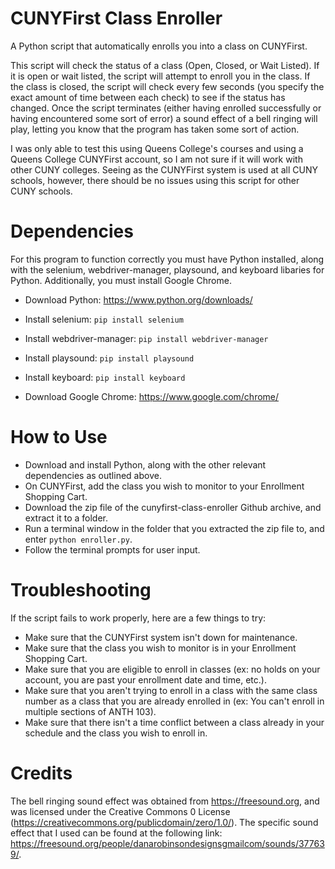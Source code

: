 # CUNYFirst Class Enroller
A Python script that automatically enrolls you into a class on CUNYFirst. 

This script will check the status of a class (Open, Closed, or Wait Listed). If it is open or wait listed, the script will attempt to enroll you in the class. If the class is closed, the script will check every few seconds (you specify the exact amount of time between each check) to see if the status has changed. Once the script terminates (either having enrolled successfully or having encountered some sort of error) a sound effect of a bell ringing will play, letting you know that the program has taken some sort of action.

I was only able to test this using Queens College's courses and using a Queens College CUNYFirst account, so I am not sure if it will work with other CUNY colleges. Seeing as the CUNYFirst system is used at all CUNY schools, however, there should be no issues using this script for other CUNY schools. 

# Dependencies 
For this program to function correctly you must have Python installed, along with the selenium, webdriver-manager, playsound, and keyboard libaries for Python. Additionally, you must install Google Chrome.

- Download Python: https://www.python.org/downloads/
- Install selenium: `pip install selenium`
- Install webdriver-manager: `pip install webdriver-manager`
- Install playsound: `pip install playsound`
- Install keyboard: `pip install keyboard`

- Download Google Chrome: https://www.google.com/chrome/

# How to Use 
- Download and install Python, along with the other relevant dependencies as outlined above. 
- On CUNYFirst, add the class you wish to monitor to your Enrollment Shopping Cart. 
- Download the zip file of the cunyfirst-class-enroller Github archive, and extract it to a folder. 
- Run a terminal window in the folder that you extracted the zip file to, and enter `python enroller.py`.
- Follow the terminal prompts for user input. 

# Troubleshooting
If the script fails to work properly, here are a few things to try: 

- Make sure that the CUNYFirst system isn't down for maintenance.
- Make sure that the class you wish to monitor is in your Enrollment Shopping Cart.
- Make sure that you are eligible to enroll in classes (ex: no holds on your account, you are past your enrollment date and time, etc.).  
- Make sure that you aren't trying to enroll in a class with the same class number as a class that you are already enrolled in (ex: You can't enroll in multiple sections of ANTH 103). 
- Make sure that there isn't a time conflict between a class already in your schedule and the class you wish to enroll in. 

# Credits
The bell ringing sound effect was obtained from https://freesound.org, and was licensed under the Creative Commons 0 License (https://creativecommons.org/publicdomain/zero/1.0/). The specific sound effect that I used can be found at the following link: https://freesound.org/people/danarobinsondesignsgmailcom/sounds/377639/.  



